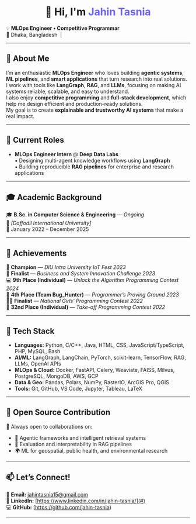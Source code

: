 <h1 align="center">👋 Hi, I'm <span style="color:#6C63FF;">Jahin Tasnia</span></h1>

<p>
  💡 <b>MLOps Engineer • Competitive Programmar </b><br>
  📍 Dhaka, Bangladesh &nbsp;|&nbsp; 
</p>

---

## 🧠 About Me

I’m an enthusiastic **MLOps Engineer** who loves building **agentic systems**, **ML pipelines**, and **smart applications** that turn research into real solutions.  
I work with tools like **LangGraph**, **RAG**, and **LLMs**, focusing on making AI systems reliable, scalable, and easy to understand.  
I also enjoy **competitive programming** and **full-stack development**, which help me design efficient and production-ready solutions.  
My goal is to create **explainable and trustworthy AI systems** that make a real impact.

---

## 💼 Current Roles

- **MLOps Engineer Intern** @ **Deep Data Labs**  
  ▪️ Designing multi-agent knowledge workflows using **LangGraph**  
  ▪️ Building reproducible **RAG pipelines** for enterprise and research applications

---

## 🎓 Academic Background

🎓 **B.Sc. in Computer Science & Engineering** — *Ongoing*  
🏫 *[Daffodil International University]*  
📅 January 2022 – December 2025 

---

## 🏅 Achievements

🥇 **Champion** — *DIU Intra University IoT Fest 2023*  
🤖 **Finalist** — *Business and System Innovation Challenge 2023*  
💻 **9th Place (Individual)** — *Unlock the Algorithm Programming Contest 2024*  
🧩 **4th Place (Team Bug_Hunter)** — *Programmer’s Proving Ground 2023*  
👩‍💻 **Finalist** — *National Girls’ Programming Contest 2022*  
🚀 **32nd Place (Individual)** — *Take-off Programming Contest 2022*

---

## 🧰 Tech Stack

- **Languages:** Python, C/C++, Java, HTML, CSS, JavaScript/TypeScript, PHP, MySQL, Bash  
- **AI/ML:** LangGraph, LangChain, PyTorch, scikit-learn, TensorFlow, RAG, LLMs, OpenAI APIs  
- **MLOps & Cloud:** Docker, FastAPI, Celery, Weaviate, FAISS, Milvus, PostgreSQL, MongoDB, AWS, GCP  
- **Data & Geo:** Pandas, Polars, NumPy, RasterIO, ArcGIS Pro, QGIS  
- **Tools:** Git, GitHub, VS Code, Jupyter, Tableau, LaTeX

---

## 🤝 Open Source Contribution

💬 Always open to collaborations on:  
- 🧩 Agentic frameworks and intelligent retrieval systems  
- 🧠 Evaluation and interpretability in RAG pipelines  
- 🌍 ML for geospatial, public health, and environmental research  

---

## 📫 Let’s Connect!

📧 **Email:** [jahintasnia15@gmail.com](mailto:jahintasnia15@gmail.com)  
💼 **LinkedIn:** [https://www.linkedin.com/in/jahin-tasnia/](#)  
💻 **GitHub:** [https://github.com/jahin-tasnia)  

---
